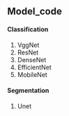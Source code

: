 ## Model_code


#### Classification
1. VggNet
2. ResNet
3. DenseNet
4. EfficientNet
5. MobileNet

#### Segmentation
1. Unet
